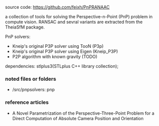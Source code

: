 source code: https://github.com/feixh/PnPRANAAC<br>

a collection of tools for solving the Perspective-n-Point (PnP) problem in compute vision. RANSAC and sevral variants are extracted from the TheiaSfM package.<br>

PnP solvers:
* Kneip's original P3P solver using TooN (P3p)
* Kneip's original P3P solver using Eigen (Kneip_P3P)
* P2P algorithm with known gravity (TODO)<br>

dependencies:
stlplus3(STLplus C++ library collection);

### noted files or folders
* /src/pnpsolvers: pnp


### reference articles
* A Novel Parametrization of the Perspective-Three-Point Problem for a Direct Computation of Absolute Camera Position and Orientation